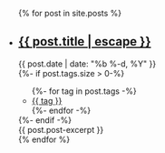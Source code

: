 
<ul class="posts">
  {% for post in site.posts %}
    <li>
        <a class="post-link" href="{{ post.url | relative_url }}">
          <h2 class="post-title">{{ post.title | escape }}</h2>
        </a>
        <div class="post-meta">
          <div class="post-date">
            <i class="calendar-icon"></i>
            {{ post.date | date: "%b %-d, %Y" }}
          </div>
          {%- if post.tags.size > 0-%}
          <ul class="post-tags">
            {%- for tag in post.tags -%}
            <li><a href="/blog/tags#{{tag}}">{{ tag }}</a></li>
            {%- endfor -%}
          </ul>
          {%- endif -%}
        </div>
        <div class="post">
            {{ post.post-excerpt }}
        </div>
    </li>
  {% endfor %}
</ul>
